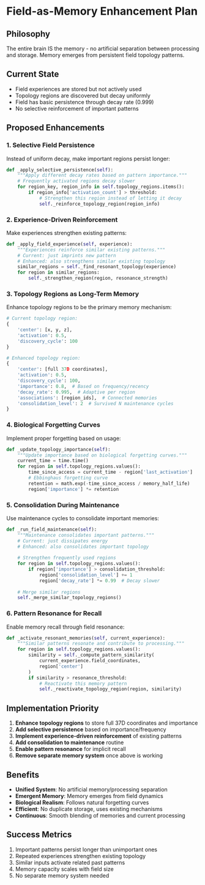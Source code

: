 # Field-as-Memory Enhancement Plan

## Philosophy
The entire brain IS the memory - no artificial separation between processing and storage. Memory emerges from persistent field topology patterns.

## Current State
- Field experiences are stored but not actively used
- Topology regions are discovered but decay uniformly  
- Field has basic persistence through decay rate (0.999)
- No selective reinforcement of important patterns

## Proposed Enhancements

### 1. Selective Field Persistence
Instead of uniform decay, make important regions persist longer:

```python
def _apply_selective_persistence(self):
    """Apply different decay rates based on pattern importance."""
    # Frequently activated regions decay slower
    for region_key, region_info in self.topology_regions.items():
        if region_info['activation_count'] > threshold:
            # Strengthen this region instead of letting it decay
            self._reinforce_topology_region(region_info)
```

### 2. Experience-Driven Reinforcement
Make experiences strengthen existing patterns:

```python
def _apply_field_experience(self, experience):
    """Experiences reinforce similar existing patterns."""
    # Current: just imprints new pattern
    # Enhanced: also strengthens similar existing topology
    similar_regions = self._find_resonant_topology(experience)
    for region in similar_regions:
        self._strengthen_region(region, resonance_strength)
```

### 3. Topology Regions as Long-Term Memory
Enhance topology regions to be the primary memory mechanism:

```python
# Current topology region:
{
    'center': [x, y, z],
    'activation': 0.5,
    'discovery_cycle': 100
}

# Enhanced topology region:
{
    'center': [full 37D coordinates],
    'activation': 0.5,
    'discovery_cycle': 100,
    'importance': 0.8,  # Based on frequency/recency
    'decay_rate': 0.995,  # Adaptive per region
    'associations': [region_ids],  # Connected memories
    'consolidation_level': 2  # Survived N maintenance cycles
}
```

### 4. Biological Forgetting Curves
Implement proper forgetting based on usage:

```python
def _update_topology_importance(self):
    """Update importance based on biological forgetting curves."""
    current_time = time.time()
    for region in self.topology_regions.values():
        time_since_access = current_time - region['last_activation']
        # Ebbinghaus forgetting curve
        retention = math.exp(-time_since_access / memory_half_life)
        region['importance'] *= retention
```

### 5. Consolidation During Maintenance
Use maintenance cycles to consolidate important memories:

```python
def _run_field_maintenance(self):
    """Maintenance consolidates important patterns."""
    # Current: just dissipates energy
    # Enhanced: also consolidates important topology
    
    # Strengthen frequently used regions
    for region in self.topology_regions.values():
        if region['importance'] > consolidation_threshold:
            region['consolidation_level'] += 1
            region['decay_rate'] *= 0.99  # Decay slower
    
    # Merge similar regions
    self._merge_similar_topology_regions()
```

### 6. Pattern Resonance for Recall
Enable memory recall through field resonance:

```python
def _activate_resonant_memories(self, current_experience):
    """Similar patterns resonate and contribute to processing."""
    for region in self.topology_regions.values():
        similarity = self._compute_pattern_similarity(
            current_experience.field_coordinates,
            region['center']
        )
        if similarity > resonance_threshold:
            # Reactivate this memory pattern
            self._reactivate_topology_region(region, similarity)
```

## Implementation Priority

1. **Enhance topology regions** to store full 37D coordinates and importance
2. **Add selective persistence** based on importance/frequency
3. **Implement experience-driven reinforcement** of existing patterns
4. **Add consolidation to maintenance** routine
5. **Enable pattern resonance** for implicit recall
6. **Remove separate memory system** once above is working

## Benefits

- **Unified System**: No artificial memory/processing separation
- **Emergent Memory**: Memory emerges from field dynamics
- **Biological Realism**: Follows natural forgetting curves
- **Efficient**: No duplicate storage, uses existing mechanisms
- **Continuous**: Smooth blending of memories and current processing

## Success Metrics

1. Important patterns persist longer than unimportant ones
2. Repeated experiences strengthen existing topology
3. Similar inputs activate related past patterns
4. Memory capacity scales with field size
5. No separate memory system needed
